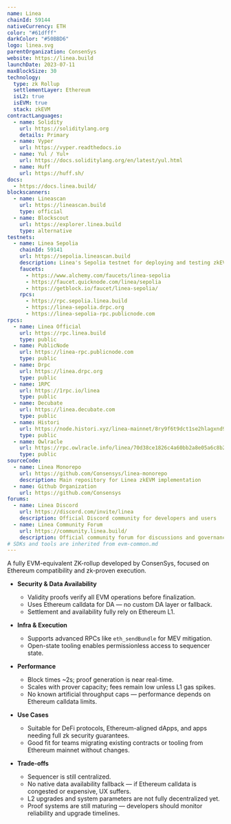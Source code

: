 ```yaml
---
name: Linea
chainId: 59144
nativeCurrency: ETH
color: "#61dfff"
darkColor: "#50BBD6"
logo: linea.svg
parentOrganization: ConsenSys
website: https://linea.build
launchDate: 2023-07-11
maxBlockSize: 30
technology:
  type: zk Rollup
  settlementLayer: Ethereum
  isL2: true
  isEVM: true
  stack: zkEVM
contractLanguages:
  - name: Solidity
    url: https://soliditylang.org
    details: Primary
  - name: Vyper
    url: https://vyper.readthedocs.io
  - name: Yul / Yul+
    url: https://docs.soliditylang.org/en/latest/yul.html
  - name: Huff
    url: https://huff.sh/
docs:
  - https://docs.linea.build/
blockscanners:
  - name: Lineascan
    url: https://lineascan.build
    type: official
  - name: Blockscout
    url: https://explorer.linea.build
    type: alternative
testnets:
  - name: Linea Sepolia
    chainId: 59141
    url: https://sepolia.lineascan.build
    description: Linea's Sepolia testnet for deploying and testing zkEVM applications.
    faucets:
      - https://www.alchemy.com/faucets/linea-sepolia
      - https://faucet.quicknode.com/linea/sepolia
      - https://getblock.io/faucet/linea-sepolia/
    rpcs:
      - https://rpc.sepolia.linea.build
      - https://linea-sepolia.drpc.org
      - https://linea-sepolia-rpc.publicnode.com
rpcs:
  - name: Linea Official
    url: https://rpc.linea.build
    type: public
  - name: PublicNode
    url: https://linea-rpc.publicnode.com
    type: public
  - name: Drpc
    url: https://linea.drpc.org
    type: public
  - name: 1RPC
    url: https://1rpc.io/linea
    type: public
  - name: Decubate
    url: https://linea.decubate.com
    type: public
  - name: Histori
    url: https://node.histori.xyz/linea-mainnet/8ry9f6t9dct1se2hlagxnd9n2a
    type: public
  - name: Owlracle
    url: https://rpc.owlracle.info/linea/70d38ce1826c4a60bb2a8e05a6c8b20f
    type: public
sourceCode:
  - name: Linea Monorepo
    url: https://github.com/Consensys/linea-monorepo
    description: Main repository for Linea zkEVM implementation
  - name: Github Organization
    url: https://github.com/Consensys
forums:
  - name: Linea Discord
    url: https://discord.com/invite/linea
    description: Official Discord community for developers and users
  - name: Linea Community Forum
    url: https://community.linea.build/
    description: Official community forum for discussions and governance
# SDKs and tools are inherited from evm-common.md
---
```


A fully EVM-equivalent ZK-rollup developed by ConsenSys, focused on Ethereum compatibility and zk-proven execution.

- **Security & Data Availability**  
  - Validity proofs verify all EVM operations before finalization.  
  - Uses Ethereum calldata for DA — no custom DA layer or fallback.  
  - Settlement and availability fully rely on Ethereum L1.

- **Infra & Execution**  
  - Supports advanced RPCs like `eth_sendBundle` for MEV mitigation.  
  - Open-state tooling enables permissionless access to sequencer state.

- **Performance**  
  - Block times ~2s; proof generation is near real-time.  
  - Scales with prover capacity; fees remain low unless L1 gas spikes.  
  - No known artificial throughput caps — performance depends on Ethereum calldata limits.

- **Use Cases**  
  - Suitable for DeFi protocols, Ethereum-aligned dApps, and apps needing full zk security guarantees.  
  - Good fit for teams migrating existing contracts or tooling from Ethereum mainnet without changes.

- **Trade-offs**  
  - Sequencer is still centralized.  
  - No native data availability fallback — if Ethereum calldata is congested or expensive, UX suffers.  
  - L2 upgrades and system parameters are not fully decentralized yet.  
  - Proof systems are still maturing — developers should monitor reliability and upgrade timelines.